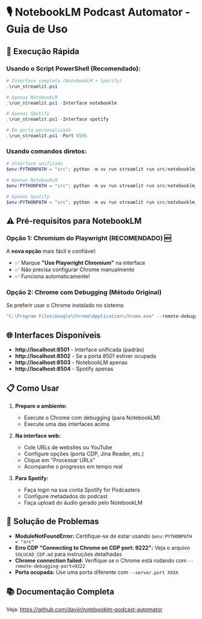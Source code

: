 # 🎙️ NotebookLM Podcast Automator - Guia de Uso

## 🚀 Execução Rápida

### Usando o Script PowerShell (Recomendado):

```powershell
# Interface completa (NotebookLM + Spotify)
.\run_streamlit.ps1

# Apenas NotebookLM
.\run_streamlit.ps1 -Interface notebooklm

# Apenas Spotify
.\run_streamlit.ps1 -Interface spotify

# Em porta personalizada
.\run_streamlit.ps1 -Port 8505
```

### Usando comandos diretos:

```powershell
# Interface unificada
$env:PYTHONPATH = "src"; python -m uv run streamlit run src/notebooklm_automator/streamlit_app.py

# Apenas NotebookLM
$env:PYTHONPATH = "src"; python -m uv run streamlit run src/notebooklm_automator/notebooklm_streamlit_app.py

# Apenas Spotify
$env:PYTHONPATH = "src"; python -m uv run streamlit run src/notebooklm_automator/spotify_streamlit_app.py
```

## ⚠️ Pré-requisitos para NotebookLM

### Opção 1: Chromium do Playwright (RECOMENDADO) 🆕

A **nova opção** mais fácil e confiável:
- ✅ Marque **"Use Playwright Chromium"** na interface
- ✅ Não precisa configurar Chrome manualmente
- ✅ Funciona automaticamente!

### Opção 2: Chrome com Debugging (Método Original)

Se preferir usar o Chrome instalado no sistema:

```powershell
"C:\Program Files\Google\Chrome\Application\chrome.exe" --remote-debugging-port=9222 --user-data-dir=./chrome-user-data --window-size=1280,800
```

## 🌐 Interfaces Disponíveis

- **http://localhost:8501** - Interface unificada (padrão)
- **http://localhost:8502** - Se a porta 8501 estiver ocupada
- **http://localhost:8503** - NotebookLM apenas
- **http://localhost:8504** - Spotify apenas

## 📋 Como Usar

1. **Prepare o ambiente:**
   - Execute o Chrome com debugging (para NotebookLM)
   - Execute uma das interfaces acima

2. **Na interface web:**
   - Cole URLs de websites ou YouTube
   - Configure opções (porta CDP, Jina Reader, etc.)
   - Clique em "Processar URLs"
   - Acompanhe o progresso em tempo real

3. **Para Spotify:**
   - Faça login na sua conta Spotify for Podcasters
   - Configure metadados do podcast
   - Faça upload do áudio gerado pelo NotebookLM

## 🔧 Solução de Problemas

- **ModuleNotFoundError:** Certifique-se de estar usando `$env:PYTHONPATH = "src"`
- **Erro CDP "Connecting to Chrome on CDP port: 9222":** Veja o arquivo `SOLUCAO_CDP.md` para instruções detalhadas
- **Chrome connection failed:** Verifique se o Chrome está rodando com `--remote-debugging-port=9222`
- **Porta ocupada:** Use uma porta diferente com `--server.port XXXX`

## 📚 Documentação Completa

Veja: https://github.com/davijr/notebooklm-podcast-automator 